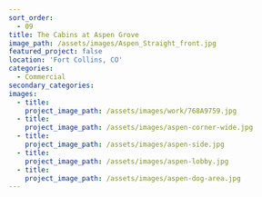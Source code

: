 ```yaml
---
sort_order:
  - 09
title: The Cabins at Aspen Grove
image_path: /assets/images/Aspen_Straight_front.jpg
featured_project: false
location: 'Fort Collins, CO'
categories:
  - Commercial
secondary_categories:
images:
  - title:
    project_image_path: /assets/images/work/768A9759.jpg
  - title:
    project_image_path: /assets/images/aspen-corner-wide.jpg
  - title:
    project_image_path: /assets/images/aspen-side.jpg
  - title:
    project_image_path: /assets/images/aspen-lobby.jpg
  - title:
    project_image_path: /assets/images/aspen-dog-area.jpg
---
```


